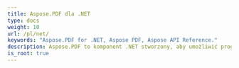 ```yaml
---
title: Aspose.PDF dla .NET
type: docs
weight: 10
url: /pl/net/
keywords: "Aspose.PDF for .NET, Aspose PDF, Aspose API Reference."
description: Aspose.PDF to komponent .NET stworzony, aby umożliwić programistom tworzenie w locie dokumentów PDF, zarówno prostych, jak i złożonych.
is_root: true
---
```

